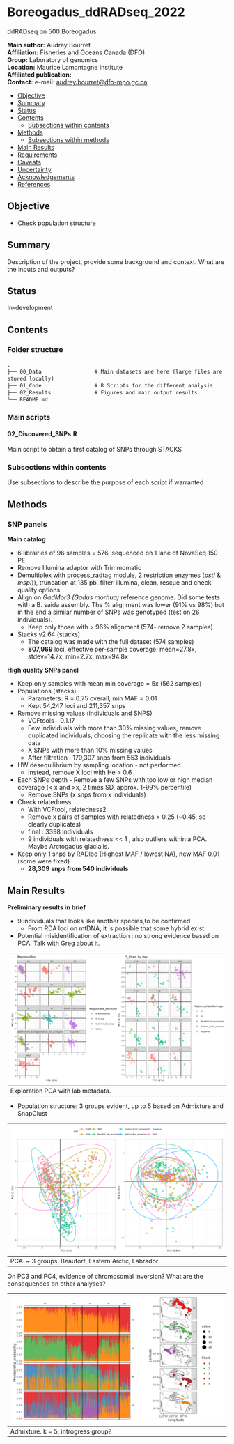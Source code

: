 # Boreogadus_ddRADseq_2022
ddRADseq on 500 Boreogadus


__Main author:__  Audrey Bourret  
__Affiliation:__  Fisheries and Oceans Canada (DFO)   
__Group:__        Laboratory of genomics   
__Location:__     Maurice Lamontagne Institute  
__Affiliated publication:__  
__Contact:__      e-mail: audrey.bourret@dfo-mpo.gc.ca


- [Objective](#objective)
- [Summary](#summary)
- [Status](#status)
- [Contents](#contents)
  + [Subsections within contents](#subsections-within-contents)
- [Methods](#methods)
  + [Subsections within methods](#subsections-within-methods)
- [Main Results](#main-results)
- [Requirements](#requirements)
- [Caveats](#caveats)
- [Uncertainty](#uncertainty)
- [Acknowledgements](#acknowledgements)
- [References](#references)


## Objective
- Check population structure 

## Summary
Description of the project, provide some background and context. What are the inputs and outputs?


## Status
In-development


## Contents
### Folder structure

```
.
├── 00_Data                 # Main datasets are here (large files are stored locally)
├── 01_Code                 # R Scripts for the different analysis
├── 02_Results              # Figures and main output results
└── README.md
```

### Main scripts 

#### 02_Discovered_SNPs.R

Main script to obtain a first catalog of SNPs through STACKS


### Subsections within contents
Use subsections to describe the purpose of each script if warranted


## Methods
### SNP panels

**Main catalog**

- 6 librairies of 96 samples = 576, sequenced on 1 lane of NovaSeq 150 PE
- Remove Illumina adaptor with Trimmomatic  
- Demultiplex with process_radtag module, 2 restriction enzymes (*pstI* & *mspI*)), truncation at 135 pb, filter-illumina, clean, rescue and check quality options
- Align on *GadMor3 (Gadus morhua)* reference genome. Did some tests with a B. saida assembly. The % alignment was lower (91% vs 98%) but in the end a similar number of SNPs was genotyped (test on 26 individuals). 
  - Keep only those with > 96% alignment (574- remove 2 samples)
- Stacks v2.64 (stacks)
  - The catalog was made with the full dataset (574 samples)
  - **807,969** loci, effective per-sample coverage: mean=27.8x, stdev=14.7x, min=2.7x, max=94.8x

**High quality SNPs panel**

  - Keep only samples with mean min coverage = 5x (562 samples)
  - Populations (stacks)
      - Parameters: R = 0.75 overall, min MAF = 0.01
      - Kept 54,247 loci and 211,357 snps
  - Remove missing values (individuals and SNPS)
      - VCFtools - 0.1.17
      - Few individuals with more than 30% missing values, remove duplicated individuals, choosing the replicate with the less missing data 
      - X SNPs with more than 10% missing values
      - After filtration : 170,307 snps from 553 individuals
  - HW desequilibrium by sampling location - not performed
      - Instead, remove X loci with He > 0.6 
  - Each SNPs depth - Remove a few SNPs with too low or high median coverage (< x and >x, 2 times SD, approx. 1-99% percentile)
      - Remove  SNPs (x snps from x individuals)
  - Check relatedness
      - With VCFtool, relatedness2
      - Remove x pairs of samples with relatedness > 0.25 (~0.45, so clearly duplicates)
      - final : 3398 individuals
      - 9 individuals with relatedness << 1 , also outliers within a PCA. Maybe Arctogadus glacialis.
  - Keep only 1 snps by RADloc (Highest MAF / lowest NA), new MAF 0.01 (some were fixed)
      - **28,309 snps from 540 individuals**


## Main Results

**Preliminary results in brief**

- 9 individuals that looks like another species,to be confirmed
  - From RDA loci on mtDNA, it is possible that some hybrid exist
- Potential misidentification of extraction : no strong evidence based on PCA. Talk with Greg about it.

| <img src="02_Results/01_PopStruct/01_PCA/PCA_Extraction.png"  width=100% height=100%> |
|---| 
| Exploration PCA with lab metadata. | 


- Population structure: 3 groups evident, up to 5 based on Admixture and SnapClust

| <img src="02_Results/01_PopStruct/01_PCA/PCA.png"  width=100% height=100%> |
|---| 
| PCA. ~ 3 groups, Beaufort, Eastern Arctic, Labrador |


On PC3 and PC4, evidence of chromosomal inversion? What are the consequences on other analyses?

| <img src="02_Results/01_PopStruct/Structure_wMap.png"  width=100% height=100%> |
|---| 
| Admixture. k = 5, introgress group? |










  
